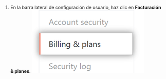 1. En la barra lateral de configuración de usuario, haz clic en **Facturación & planes**. ![Configuración de facturación & planes](/assets/images/help/settings/settings-sidebar-billing-plans.png)
